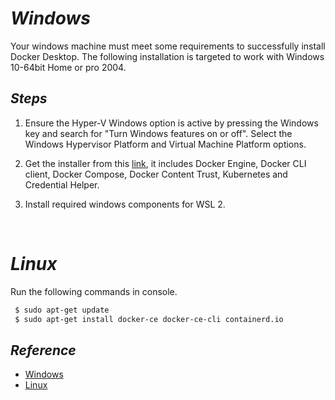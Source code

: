 # _Windows_
Your windows machine must meet some requirements to successfully install Docker Desktop. The following installation is targeted to work with Windows 10-64bit Home or pro 2004.

## _Steps_ 
1. Ensure the Hyper-V Windows option is active by pressing the Windows key and search for "Turn Windows features on or off". Select the Windows Hypervisor Platform and Virtual Machine Platform options. 

2. Get the installer from this [link](https://hub.docker.com/editions/community/docker-ce-desktop-windows), it includes Docker Engine, Docker CLI client, Docker Compose, Docker Content Trust, Kubernetes and Credential Helper.

3. Install required windows components for WSL 2. 

<p>&nbsp;</p>



# _Linux_
Run the following commands in console.
```sh
 $ sudo apt-get update
 $ sudo apt-get install docker-ce docker-ce-cli containerd.io
```
## _Reference_
- [Windows](https://docs.docker.com/desktop/windows/install/)
- [Linux](https://nodejs.org/)
